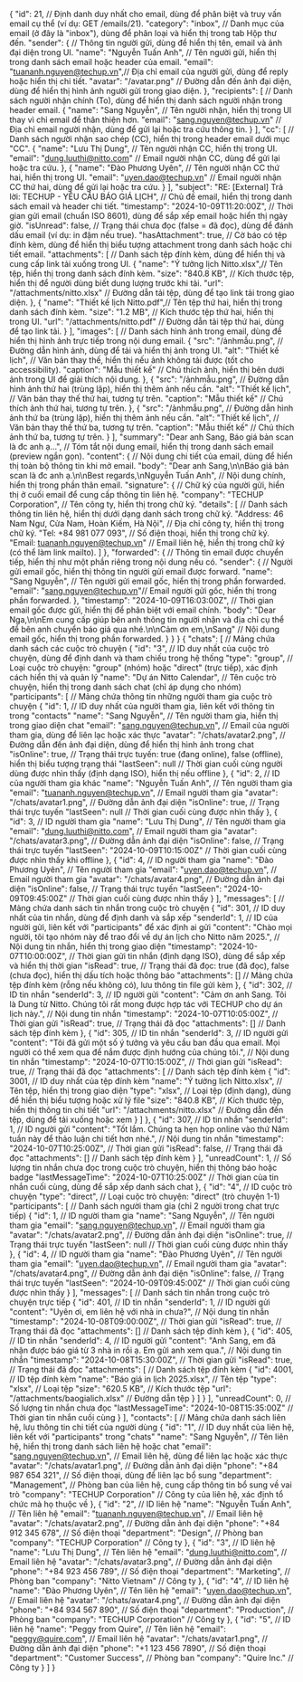 {
  "id": 21,                             // Định danh duy nhất cho email, dùng để phân biệt và truy vấn email cụ thể (ví dụ: GET /emails/21).
  "category": "inbox",                  // Danh mục của email (ở đây là "inbox"), dùng để phân loại và hiển thị trong tab Hộp thư đến.
  "sender": {                           // Thông tin người gửi, dùng để hiển thị tên, email và ảnh đại diện trong UI.
    "name": "Nguyễn Tuấn Anh",          // Tên người gửi, hiển thị trong danh sách email hoặc header của email.
    "email": "tuananh.nguyen@techup.vn",// Địa chỉ email của người gửi, dùng để reply hoặc hiển thị chi tiết.
    "avatar": "/avatar.png"             // Đường dẫn đến ảnh đại diện, dùng để hiển thị hình ảnh người gửi trong giao diện.
  },
  "recipients": [                       // Danh sách người nhận chính (To), dùng để hiển thị danh sách người nhận trong header email.
    {
      "name": "Sang Nguyễn",            // Tên người nhận, hiển thị trong UI thay vì chỉ email để thân thiện hơn.
      "email": "sang.nguyen@techup.vn"  // Địa chỉ email người nhận, dùng để gửi lại hoặc tra cứu thông tin.
    }
  ],
  "cc": [                               // Danh sách người nhận sao chép (CC), hiển thị trong header email dưới mục "CC".
    {
      "name": "Lưu Thị Dung",           // Tên người nhận CC, hiển thị trong UI.
      "email": "dung.luuthi@nitto.com"  // Email người nhận CC, dùng để gửi lại hoặc tra cứu.
    },
    {
      "name": "Đào Phương Uyên",        // Tên người nhận CC thứ hai, hiển thị trong UI.
      "email": "uyen.dao@techup.vn"     // Email người nhận CC thứ hai, dùng để gửi lại hoặc tra cứu.
    }
  ],
  "subject": "RE: [External] Trả lời: TECHUP - YÊU CẦU BÁO GIÁ LỊCH", // Chủ đề email, hiển thị trong danh sách email và header chi tiết.
  "timestamp": "2024-10-09T11:20:00Z",  // Thời gian gửi email (chuẩn ISO 8601), dùng để sắp xếp email hoặc hiển thị ngày giờ.
  "isUnread": false,                    // Trạng thái chưa đọc (false = đã đọc), dùng để đánh dấu email (ví dụ: in đậm nếu true).
  "hasAttachment": true,                // Cờ báo có tệp đính kèm, dùng để hiển thị biểu tượng attachment trong danh sách hoặc chi tiết email.
  "attachments": [                      // Danh sách tệp đính kèm, dùng để hiển thị và cung cấp link tải xuống trong UI.
    {
      "name": "Ý tưởng lịch Nitto.xlsx",// Tên tệp, hiển thị trong danh sách đính kèm.
      "size": "840.8 KB",               // Kích thước tệp, hiển thị để người dùng biết dung lượng trước khi tải.
      "url": "/attachments/nitto.xlsx"  // Đường dẫn tải tệp, dùng để tạo link tải trong giao diện.
    },
    {
      "name": "Thiết kế lịch Nitto.pdf",// Tên tệp thứ hai, hiển thị trong danh sách đính kèm.
      "size": "1.2 MB",                 // Kích thước tệp thứ hai, hiển thị trong UI.
      "url": "/attachments/nitto.pdf"   // Đường dẫn tải tệp thứ hai, dùng để tạo link tải.
    }
  ],
  "images": [                           // Danh sách hình ảnh trong email, dùng để hiển thị hình ảnh trực tiếp trong nội dung email.
    {
      "src": "/ảnhmẫu.png",             // Đường dẫn hình ảnh, dùng để tải và hiển thị ảnh trong UI.
      "alt": "Thiết kế lịch",           // Văn bản thay thế, hiển thị nếu ảnh không tải được (tốt cho accessibility).
      "caption": "Mẫu thiết kế"         // Chú thích ảnh, hiển thị bên dưới ảnh trong UI để giải thích nội dung.
    },
    {
      "src": "/ảnhmẫu.png",             // Đường dẫn hình ảnh thứ hai (trùng lặp), hiển thị thêm ảnh nếu cần.
      "alt": "Thiết kế lịch",           // Văn bản thay thế thứ hai, tương tự trên.
      "caption": "Mẫu thiết kế"         // Chú thích ảnh thứ hai, tương tự trên.
    },
    {
      "src": "/ảnhmẫu.png",             // Đường dẫn hình ảnh thứ ba (trùng lặp), hiển thị thêm ảnh nếu cần.
      "alt": "Thiết kế lịch",           // Văn bản thay thế thứ ba, tương tự trên.
      "caption": "Mẫu thiết kế"         // Chú thích ảnh thứ ba, tương tự trên.
    }
  ],
  "summary": "Dear anh Sang, Báo giá bản scan là đc anh ạ...", // Tóm tắt nội dung email, hiển thị trong danh sách email (preview ngắn gọn).
  "content": {                          // Nội dung chi tiết của email, dùng để hiển thị toàn bộ thông tin khi mở email.
    "body": "Dear anh Sang,\n\nBáo giá bản scan là đc anh ạ.\n\nBest regards,\nNguyễn Tuấn Anh", // Nội dung chính, hiển thị trong phần thân email.
    "signature": {                      // Chữ ký của người gửi, hiển thị ở cuối email để cung cấp thông tin liên hệ.
      "company": "TECHUP Corporation",  // Tên công ty, hiển thị trong chữ ký.
      "details": [                      // Danh sách thông tin liên hệ, hiển thị dưới dạng danh sách trong chữ ký.
        "Address: 46 Nam Ngư, Cửa Nam, Hoàn Kiếm, Hà Nội", // Địa chỉ công ty, hiển thị trong chữ ký.
        "Tel: +84 981 077 093",         // Số điện thoại, hiển thị trong chữ ký.
        "Email: tuananh.nguyen@techup.vn" // Email liên hệ, hiển thị trong chữ ký (có thể làm link mailto).
      ]
    },
    "forwarded": {                      // Thông tin email được chuyển tiếp, hiển thị như một phần riêng trong nội dung nếu có.
      "sender": {                       // Người gửi email gốc, hiển thị thông tin người gửi email được forward.
        "name": "Sang Nguyễn",          // Tên người gửi email gốc, hiển thị trong phần forwarded.
        "email": "sang.nguyen@techup.vn"// Email người gửi gốc, hiển thị trong phần forwarded.
      },
      "timestamp": "2024-10-09T16:03:00Z", // Thời gian email gốc được gửi, hiển thị để phân biệt với email chính.
      "body": "Dear Nga,\n\nEm cung cấp giúp bên anh thông tin người nhận và địa chỉ cụ thể để bên anh chuyển báo giá qua nhé.\n\nCảm ơn em,\nSang" // Nội dung email gốc, hiển thị trong phần forwarded.
    }
  }
}
{
  "chats": [  // Mảng chứa danh sách các cuộc trò chuyện
    {
      "id": "3",  // ID duy nhất của cuộc trò chuyện, dùng để định danh và tham chiếu trong hệ thống
      "type": "group",  // Loại cuộc trò chuyện: "group" (nhóm) hoặc "direct" (trực tiếp), xác định cách hiển thị và quản lý
      "name": "Dự án Nitto Calendar",  // Tên cuộc trò chuyện, hiển thị trong danh sách chat (chỉ áp dụng cho nhóm)
      "participants": [  // Mảng chứa thông tin những người tham gia cuộc trò chuyện
        {
          "id": 1,  // ID duy nhất của người tham gia, liên kết với thông tin trong "contacts"
          "name": "Sang Nguyễn",  // Tên người tham gia, hiển thị trong giao diện chat
          "email": "sang.nguyen@techup.vn",  // Email của người tham gia, dùng để liên lạc hoặc xác thực
          "avatar": "/chats/avatar2.png",  // Đường dẫn đến ảnh đại diện, dùng để hiển thị hình ảnh trong chat
          "isOnline": true,  // Trạng thái trực tuyến: true (đang online), false (offline), hiển thị biểu tượng trạng thái
          "lastSeen": null  // Thời gian cuối cùng người dùng được nhìn thấy (định dạng ISO), hiển thị nếu offline
        },
        {
          "id": 2,  // ID của người tham gia khác
          "name": "Nguyễn Tuấn Anh",  // Tên người tham gia
          "email": "tuananh.nguyen@techup.vn",  // Email người tham gia
          "avatar": "/chats/avatar1.png",  // Đường dẫn ảnh đại diện
          "isOnline": true,  // Trạng thái trực tuyến
          "lastSeen": null  // Thời gian cuối cùng được nhìn thấy
        },
        {
          "id": 3,  // ID người tham gia
          "name": "Lưu Thị Dung",  // Tên người tham gia
          "email": "dung.luuthi@nitto.com",  // Email người tham gia
          "avatar": "/chats/avatar3.png",  // Đường dẫn ảnh đại diện
          "isOnline": false,  // Trạng thái trực tuyến
          "lastSeen": "2024-10-09T10:15:00Z"  // Thời gian cuối cùng được nhìn thấy khi offline
        },
        {
          "id": 4,  // ID người tham gia
          "name": "Đào Phương Uyên",  // Tên người tham gia
          "email": "uyen.dao@techup.vn",  // Email người tham gia
          "avatar": "/chats/avatar4.png",  // Đường dẫn ảnh đại diện
          "isOnline": false,  // Trạng thái trực tuyến
          "lastSeen": "2024-10-09T09:45:00Z"  // Thời gian cuối cùng được nhìn thấy
        }
      ],
      "messages": [  // Mảng chứa danh sách tin nhắn trong cuộc trò chuyện
        {
          "id": 301,  // ID duy nhất của tin nhắn, dùng để định danh và sắp xếp
          "senderId": 1,  // ID của người gửi, liên kết với "participants" để xác định ai gửi
          "content": "Chào mọi người, tôi tạo nhóm này để trao đổi về dự án lịch cho Nitto năm 2025.",  // Nội dung tin nhắn, hiển thị trong giao diện
          "timestamp": "2024-10-07T10:00:00Z",  // Thời gian gửi tin nhắn (định dạng ISO), dùng để sắp xếp và hiển thị thời gian
          "isRead": true,  // Trạng thái đã đọc: true (đã đọc), false (chưa đọc), hiển thị dấu tích hoặc thông báo
          "attachments": []  // Mảng chứa tệp đính kèm (rỗng nếu không có), lưu thông tin file gửi kèm
        },
        {
          "id": 302,  // ID tin nhắn
          "senderId": 3,  // ID người gửi
          "content": "Cảm ơn anh Sang. Tôi là Dung từ Nitto. Chúng tôi rất mong được hợp tác với TECHUP cho dự án lịch này.",  // Nội dung tin nhắn
          "timestamp": "2024-10-07T10:05:00Z",  // Thời gian gửi
          "isRead": true,  // Trạng thái đã đọc
          "attachments": []  // Danh sách tệp đính kèm
        },
        {
          "id": 305,  // ID tin nhắn
          "senderId": 3,  // ID người gửi
          "content": "Tôi đã gửi một số ý tưởng và yêu cầu ban đầu qua email. Mọi người có thể xem qua để nắm được định hướng của chúng tôi.",  // Nội dung tin nhắn
          "timestamp": "2024-10-07T10:15:00Z",  // Thời gian gửi
          "isRead": true,  // Trạng thái đã đọc
          "attachments": [  // Danh sách tệp đính kèm
            {
              "id": 3001,  // ID duy nhất của tệp đính kèm
              "name": "Ý tưởng lịch Nitto.xlsx",  // Tên tệp, hiển thị trong giao diện
              "type": "xlsx",  // Loại tệp (định dạng), dùng để hiển thị biểu tượng hoặc xử lý file
              "size": "840.8 KB",  // Kích thước tệp, hiển thị thông tin chi tiết
              "url": "/attachments/nitto.xlsx"  // Đường dẫn đến tệp, dùng để tải xuống hoặc xem
            }
          ]
        },
        {
          "id": 307,  // ID tin nhắn
          "senderId": 1,  // ID người gửi
          "content": "Tốt lắm. Chúng ta hẹn họp online vào thứ Năm tuần này để thảo luận chi tiết hơn nhé.",  // Nội dung tin nhắn
          "timestamp": "2024-10-07T10:25:00Z",  // Thời gian gửi
          "isRead": false,  // Trạng thái đã đọc
          "attachments": []  // Danh sách tệp đính kèm
        }
      ],
      "unreadCount": 1,  // Số lượng tin nhắn chưa đọc trong cuộc trò chuyện, hiển thị thông báo hoặc badge
      "lastMessageTime": "2024-10-07T10:25:00Z"  // Thời gian của tin nhắn cuối cùng, dùng để sắp xếp danh sách chat
    },
    {
      "id": "4",  // ID cuộc trò chuyện
      "type": "direct",  // Loại cuộc trò chuyện: "direct" (trò chuyện 1-1)
      "participants": [  // Danh sách người tham gia (chỉ 2 người trong chat trực tiếp)
        {
          "id": 1,  // ID người tham gia
          "name": "Sang Nguyễn",  // Tên người tham gia
          "email": "sang.nguyen@techup.vn",  // Email người tham gia
          "avatar": "/chats/avatar2.png",  // Đường dẫn ảnh đại diện
          "isOnline": true,  // Trạng thái trực tuyến
          "lastSeen": null  // Thời gian cuối cùng được nhìn thấy
        },
        {
          "id": 4,  // ID người tham gia
          "name": "Đào Phương Uyên",  // Tên người tham gia
          "email": "uyen.dao@techup.vn",  // Email người tham gia
          "avatar": "/chats/avatar4.png",  // Đường dẫn ảnh đại diện
          "isOnline": false,  // Trạng thái trực tuyến
          "lastSeen": "2024-10-09T09:45:00Z"  // Thời gian cuối cùng được nhìn thấy
        }
      ],
      "messages": [  // Danh sách tin nhắn trong cuộc trò chuyện trực tiếp
        {
          "id": 401,  // ID tin nhắn
          "senderId": 1,  // ID người gửi
          "content": "Uyên ơi, em liên hệ với nhà in chưa?",  // Nội dung tin nhắn
          "timestamp": "2024-10-08T09:00:00Z",  // Thời gian gửi
          "isRead": true,  // Trạng thái đã đọc
          "attachments": []  // Danh sách tệp đính kèm
        },
        {
          "id": 405,  // ID tin nhắn
          "senderId": 4,  // ID người gửi
          "content": "Anh Sang, em đã nhận được báo giá từ 3 nhà in rồi ạ. Em gửi anh xem qua.",  // Nội dung tin nhắn
          "timestamp": "2024-10-08T15:30:00Z",  // Thời gian gửi
          "isRead": true,  // Trạng thái đã đọc
          "attachments": [  // Danh sách tệp đính kèm
            {
              "id": 4001,  // ID tệp đính kèm
              "name": "Báo giá in lịch 2025.xlsx",  // Tên tệp
              "type": "xlsx",  // Loại tệp
              "size": "620.5 KB",  // Kích thước tệp
              "url": "/attachments/baogialich.xlsx"  // Đường dẫn tệp
            }
          ]
        }
      ],
      "unreadCount": 0,  // Số lượng tin nhắn chưa đọc
      "lastMessageTime": "2024-10-08T15:35:00Z"  // Thời gian tin nhắn cuối cùng
    }
  ],
  "contacts": [  // Mảng chứa danh sách liên hệ, lưu thông tin chi tiết của người dùng
    {
      "id": "1",  // ID duy nhất của liên hệ, liên kết với "participants" trong "chats"
      "name": "Sang Nguyễn",  // Tên liên hệ, hiển thị trong danh sách liên hệ hoặc chat
      "email": "sang.nguyen@techup.vn",  // Email liên hệ, dùng để liên lạc hoặc xác thực
      "avatar": "/chats/avatar1.png",  // Đường dẫn ảnh đại diện
      "phone": "+84 987 654 321",  // Số điện thoại, dùng để liên lạc bổ sung
      "department": "Management",  // Phòng ban của liên hệ, cung cấp thông tin bổ sung về vai trò
      "company": "TECHUP Corporation"  // Công ty của liên hệ, xác định tổ chức mà họ thuộc về
    },
    {
      "id": "2",  // ID liên hệ
      "name": "Nguyễn Tuấn Anh",  // Tên liên hệ
      "email": "tuananh.nguyen@techup.vn",  // Email liên hệ
      "avatar": "/chats/avatar2.png",  // Đường dẫn ảnh đại diện
      "phone": "+84 912 345 678",  // Số điện thoại
      "department": "Design",  // Phòng ban
      "company": "TECHUP Corporation"  // Công ty
    },
    {
      "id": "3",  // ID liên hệ
      "name": "Lưu Thị Dung",  // Tên liên hệ
      "email": "dung.luuthi@nitto.com",  // Email liên hệ
      "avatar": "/chats/avatar3.png",  // Đường dẫn ảnh đại diện
      "phone": "+84 923 456 789",  // Số điện thoại
      "department": "Marketing",  // Phòng ban
      "company": "Nitto Vietnam"  // Công ty
    },
    {
      "id": "4",  // ID liên hệ
      "name": "Đào Phương Uyên",  // Tên liên hệ
      "email": "uyen.dao@techup.vn",  // Email liên hệ
      "avatar": "/chats/avatar4.png",  // Đường dẫn ảnh đại diện
      "phone": "+84 934 567 890",  // Số điện thoại
      "department": "Production",  // Phòng ban
      "company": "TECHUP Corporation"  // Công ty
    },
    {
      "id": "5",  // ID liên hệ
      "name": "Peggy from Quire",  // Tên liên hệ
      "email": "peggy@quire.com",  // Email liên hệ
      "avatar": "/chats/avatar1.png",  // Đường dẫn ảnh đại diện
      "phone": "+1 123 456 7890",  // Số điện thoại
      "department": "Customer Success",  // Phòng ban
      "company": "Quire Inc."  // Công ty
    }
  ]
}
